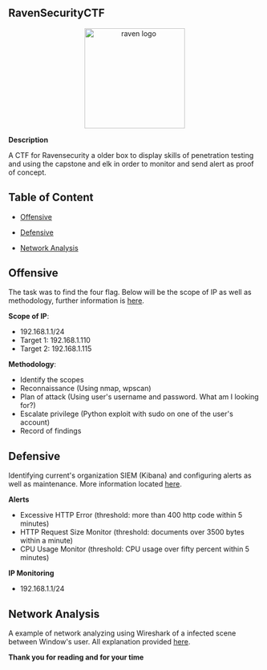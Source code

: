## RavenSecurityCTF
<p align="center">
  <img width="200" src="https://cdn.discordapp.com/attachments/1002356492344770703/1002956300226924604/unknown.png" alt="raven logo">
</p>

**Description**

A CTF for Ravensecurity a older box to display skills of penetration testing and using the capstone and elk in order to monitor and send alert as proof of concept. 

## Table of Content

  - [Offensive](https://github.com/Ruykii/RavenSecurityCTF/blob/main/Offensive.md)
  
  - [Defensive](https://github.com/Ruykii/RavenSecurityCTF/blob/main/Defensive.md)
  
  - [Network Analysis](https://github.com/Ruykii/RavenSecurityCTF/blob/main/Network%20Analysis.md)
 
## Offensive

The task was to find the four flag. Below will be the scope of IP as well as methodology, further information is [here](https://github.com/Ruykii/RavenSecurityCTF/blob/main/Offensive.md).

  **Scope of IP**:
  
  - 192.168.1.1/24
  - Target 1: 192.168.1.110
  - Target 2: 192.168.1.115
  
  **Methodology**:
  
  - Identify the scopes
  - Reconnaissance (Using nmap, wpscan)
  - Plan of attack (Using user's username and password. What am I looking for?)
  - Escalate privilege (Python exploit with sudo on one of the user's account)
  - Record of findings

## Defensive

Identifying current's organization SIEM (Kibana) and configuring alerts as well as maintenance. More information located [here](https://github.com/Ruykii/RavenSecurityCTF/blob/main/Defensive.md).

  **Alerts**
  
  - Excessive HTTP Error (threshold: more than 400 http code within 5 minutes)
  - HTTP Request Size Monitor (threshold: documents over 3500 bytes within a minute)
  - CPU Usage Monitor (threshold: CPU usage over fifty percent within 5 minutes)
  
  **IP Monitoring**
  
  - 192.168.1.1/24
## Network Analysis

A example of network analyzing using Wireshark of a infected scene between Window's user. All explanation provided [here](https://github.com/Ruykii/RavenSecurityCTF/blob/main/Network%20Analysis.md).


**Thank you for reading and for your time**
